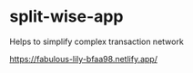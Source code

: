 # split-wise-app
Helps to simplify complex transaction network 


https://fabulous-lily-bfaa98.netlify.app/
